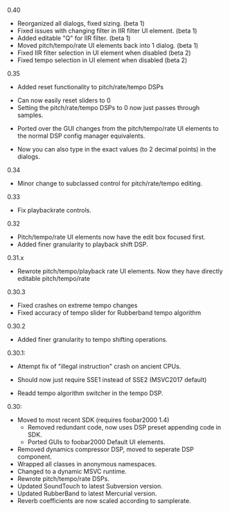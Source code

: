 0.40
* Reorganized all dialogs, fixed sizing. (beta 1)
* Fixed issues with changing filter in IIR filter UI element. (beta 1)
* Added editable "Q" for IIR filter. (beta 1)
* Moved pitch/tempo/rate UI elements back into 1 dialog. (beta 1)
* Fixed IIR filter selection in UI element when disabled (beta 2)
* Fixed tempo selection in UI element when disabled (beta 2)

0.35
* Added reset functionality to pitch/rate/tempo DSPs
- Can now easily reset sliders to 0
- Setting the pitch/rate/tempo DSPs to 0 now just passes through
samples.
* Ported over the GUI changes from the pitch/tempo/rate 
UI elements to the normal DSP config manager equivalents.
- Now you can also type in the exact values (to 2 decimal points)
in the dialogs.

0.34
* Minor change to subclassed control for pitch/rate/tempo editing.

0.33
* Fix playbackrate controls.

0.32
* Pitch/tempo/rate UI elements now have the edit box focused first.
* Added finer granularity to playback shift DSP.

0.31.x
* Rewrote pitch/tempo/playback rate UI elements.
  Now they have directly editable pitch/tempo/rate

0.30.3
* Fixed crashes on extreme tempo changes
* Fixed accuracy of tempo slider for Rubberband tempo algorithm

0.30.2
* Added finer granularity to tempo shifting operations.

0.30.1:
* Attempt fix of "illegal instruction" crash on ancient CPUs.
- Should now just require SSE1 instead of SSE2 (MSVC2017 default)
* Readd tempo algorithm switcher in the tempo DSP.

0.30:
* Moved to most recent SDK (requires foobar2000 1.4)
  - Removed redundant code, now uses DSP preset appending code in SDK.
  - Ported GUIs to foobar2000 Default UI elements.
* Removed dynamics compressor DSP, moved to seperate DSP component.
* Wrapped all classes in anonymous namespaces.
* Changed to a dynamic MSVC runtime.
* Rewrote pitch/tempo/rate DSPs.
* Updated SoundTouch to latest Subversion version.
* Updated RubberBand to latest Mercurial version.
* Reverb coefficients are now scaled according to samplerate.